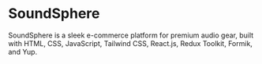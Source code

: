 # SoundSphere
SoundSphere is a sleek e-commerce platform for premium audio gear, built with HTML, CSS, JavaScript, Tailwind CSS, React.js, Redux Toolkit, Formik, and Yup.
